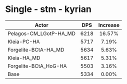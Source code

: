# Single - stm - kyrian
| Actor | DPS | Increase |
|---|:---:|:---:|
|Pelagos-CM_LGotP-HA_MD|6218|16.57%|
|Kleia-PC-HA|5717|7.19%|
|Forgelite-BCtA-HA_MD|5634|5.63%|
|Kleia-HA_MD|5617|5.31%|
|Forgelite-BCtA_HoG-HA|5503|3.16%|
|Base|5334|0.00%|
